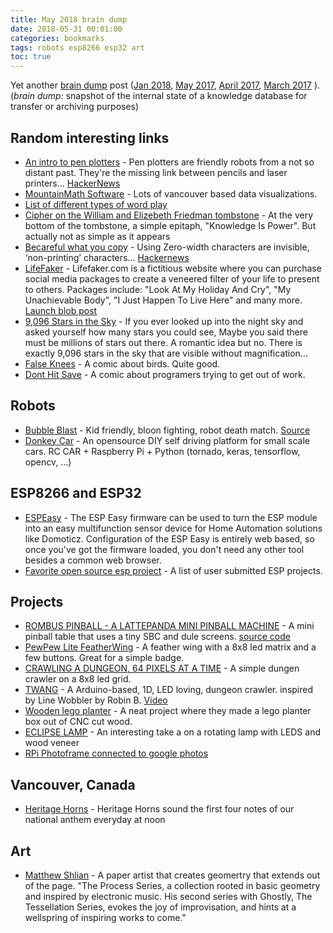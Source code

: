```yaml
---
title: May 2018 brain dump 
date: 2018-05-31 00:01:00
categories: bookmarks
tags: robots esp8266 esp32 art
toc: true
---
```


Yet another [brain dump](https://en.wikipedia.org/wiki/Brain_dump) post ([Jan 2018](/january-2018-brain-dump), [May 2017](/notes-from-may_2017), [April 2017](/notes-from-april_2017), [March 2017](/notes-from-march_2017) ). (*brain dump:* snapshot of the internal state of a knowledge database for transfer or archiving purposes) 

## Random interesting links

* [An intro to pen plotters](http://www.tobiastoft.com/posts/an-intro-to-pen-plotters) - Pen plotters are friendly robots from a not so distant past. They're the missing link between pencils and laser printers... [HackerNews](https://news.ycombinator.com/item?id=16495236)
* [MountainMath Software](https://mountainmath.ca/) - Lots of vancouver based data visualizations.
* [List of different types of word play](https://en.wikipedia.org/wiki/List_of_forms_of_word_play)
* [Cipher on the William and Elizebeth Friedman tombstone](http://elonka.com/friedman/) - At the very bottom of the tombstone, a simple epitaph, "Knowledge Is Power". But actually not as simple as it appears
* [Becareful what you copy](https://medium.com/@umpox/be-careful-what-you-copy-invisibly-inserting-usernames-into-text-with-zero-width-characters-18b4e6f17b66) - Using Zero-width characters are invisible, ‘non-printing’ characters... [Hackernews](https://news.ycombinator.com/item?id=16749422)
* [LifeFaker](http://lifefaker.com/?=HackerNews) - Lifefaker.com is a fictitious website where you can purchase social media packages to create a veneered filter of your life to present to others. Packages include: "Look At My Holiday And Cry", "My Unachievable Body", "I Just Happen To Live Here" and many more. [Launch blob post](https://sanctus.io/social-media-mental-health-b1803b6b475f)
* [9,096 Stars in the Sky](http://www.skyandtelescope.com/astronomy-resources/how-many-stars-night-sky-09172014/) - If you ever looked up into the night sky and asked yourself how many stars you could see, Maybe you said there must be millions of stars out there. A romantic idea but no. There is exactly 9,096 stars in the sky that are visible without magnification...
* [False Knees](http://falseknees.com/) - A comic about birds. Quite good.
* [Dont Hit Save](http://donthitsave.com/) - A comic about programers trying to get out of work.

## Robots

* [Bubble Blast](https://www.niklasroy.com/bubbleblast/) - Kid friendly, bloon fighting, robot death match. [Source](https://hackaday.com/2018/03/17/balloons-and-bubbles-make-for-kid-friendly-robot-deathmatch/)
* [Donkey Car](http://www.donkeycar.com/) - An opensource DIY self driving platform for small scale cars. RC CAR  +  Raspberry Pi + Python (tornado, keras, tensorflow, opencv, ...)

## ESP8266 and ESP32

* [ESPEasy](https://www.letscontrolit.com/wiki/index.php/ESPEasy) - The ESP Easy firmware can be used to turn the ESP module into an easy multifunction sensor device for Home Automation solutions like Domoticz. Configuration of the ESP Easy is entirely web based, so once you've got the firmware loaded, you don't need any other tool besides a common web browser.
* [Favorite open source esp project](https://www.reddit.com/r/esp8266/comments/86csl3/whats_your_favorite_open_source_esp_project/) - A list of user submitted ESP projects.

## Projects

* [ROMBUS PINBALL - A LATTEPANDA MINI PINBALL MACHINE](https://circuitbeard.co.uk/2018/05/12/rombus-pinball-a-lattepanda-mini-pinball-machine/) - A mini pinball table that uses a tiny SBC and dule screens. [source code](https://github.com/circuitbeard/rombus-pinball)
* [PewPew Lite FeatherWing](https://www.tindie.com/products/deshipu/pewpew-lite-featherwing/?pt=ac_prod_search) - A feather wing with a 8x8 led matrix and a few buttons. Great for a simple badge.
* [CRAWLING A DUNGEON, 64 PIXELS AT A TIME](https://hackaday.com/2018/05/05/crawling-a-dungeon-64-pixels-at-a-time/) - A simple dungen crawler on a 8x8 led grid.
* [TWANG](https://github.com/Critters/TWANG) - A Arduino-based, 1D, LED loving, dungeon crawler. inspired by Line Wobbler by Robin B. [Video](https://www.youtube.com/watch?v=9yf_VINmbTE&list=PL1_Z89_x_Dff-XhOxlx6sQ38wJqe1X2M0)
* [Wooden lego planter](http://www.notcot.com/archives/2015/06/plant-experiment1.php) - A neat project where they made a lego planter box out of CNC cut wood.
* [ECLIPSE LAMP](http://www.instructables.com/id/Eclipse-Lamp/) - An interesting take a on a rotating lamp with LEDS and wood veneer
* [RPi Photoframe connected to google photos](https://mrworf.github.io/photoframe/2018/02/26/setting-up-photoframe)

## Vancouver, Canada

* [Heritage Horns](https://www.canadaplace.ca/experience/heritage-horns/) -  Heritage Horns sound the first four notes of our national anthem everyday at noon

## Art

* [Matthew Shlian](https://ghostly.com/artists/matthew-shlian) - A paper artist that creates geomertry that extends out of the page. "The Process Series, a collection rooted in basic geometry and inspired by electronic music. His second series with Ghostly, The Tessellation Series, evokes the joy of improvisation, and hints at a wellspring of inspiring works to come."
